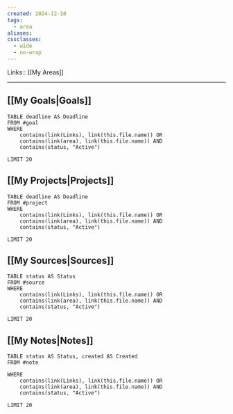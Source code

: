 ```yaml
---
created: 2024-12-10
tags:
  - area
aliases: 
cssclasses:
  - wide
  - no-wrap
---
```

Links:: [[My Areas]]

---



## [[My Goals|Goals]]

```dataview
TABLE deadline AS Deadline
FROM #goal  
WHERE 
	contains(link(Links), link(this.file.name)) OR
	contains(link(area), link(this.file.name)) AND
	contains(status, "Active")

LIMIT 20
```

## [[My Projects|Projects]]

```dataview
TABLE deadline AS Deadline
FROM #project 
WHERE 
	contains(link(Links), link(this.file.name)) OR
	contains(link(area), link(this.file.name)) AND
	contains(status, "Active")

LIMIT 20
```

## [[My Sources|Sources]]

```dataview
TABLE status AS Status
FROM #source 
WHERE 
	contains(link(Links), link(this.file.name)) OR
	contains(link(area), link(this.file.name)) AND
	contains(status, "Active")

LIMIT 20
```

## [[My Notes|Notes]]

```dataview
TABLE status AS Status, created AS Created
FROM #note

WHERE 
	contains(link(Links), link(this.file.name)) OR
	contains(link(area), link(this.file.name)) AND
	contains(status, "Active")

LIMIT 20
```



